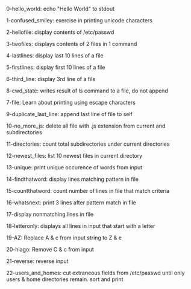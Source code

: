 0-hello_world: echo "Hello World" to stdout

1-confused_smiley: exercise in printing unicode characters

2-hellofile: display contents of /etc/passwd 

3-twofiles: displays contents of 2 files in 1 command

4-lastlines: display last 10 lines of a file

5-firstlines: display first 10 lines of a file

6-third_line: display 3rd line of a file

8-cwd_state: writes result of ls command to a file, do not append

7-file: Learn about printing using escape characters

9-duplicate_last_line: append last line of file to self

10-no_more_js: delete all file with .js extension from current and subdirectories

11-directories: count total subdirectories under current directories

12-newest_files: list 10 newest files in current directory

13-unique: print unique occurence of words from input

14-findthatword: display lines matching pattern in file

15-countthatword: count number of lines in file that match criteria

16-whatsnext: print 3 lines after pattern match in file

17-display nonmatching lines in file

18-letteronly: displays all lines in input that start with a letter

19-AZ: Replace A & c from input string to Z & e

20-hiago: Remove C & c from input

21-reverse: reverse input

22-users_and_homes: cut extraneous fields from /etc/passwd until only users & home directories remain. sort and print




